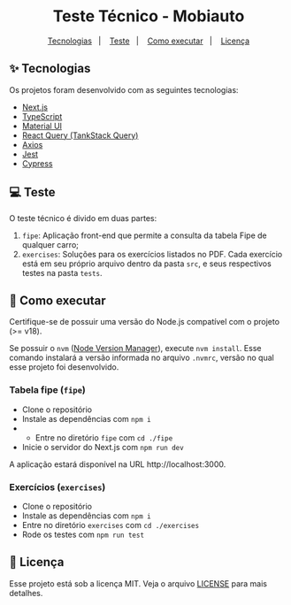 <h1 align="center">
  Teste Técnico - Mobiauto
</h1>

<p align="center">
  <a href="#-tecnologias">Tecnologias</a>&nbsp;&nbsp;&nbsp;|&nbsp;&nbsp;&nbsp;
  <a href="#-teste">Teste</a>&nbsp;&nbsp;&nbsp;|&nbsp;&nbsp;&nbsp;
  <a href="#-como-executar">Como executar</a>&nbsp;&nbsp;&nbsp;|&nbsp;&nbsp;&nbsp;
  <a href="#-licença">Licença</a>
</p>

## ✨ Tecnologias

Os projetos foram desenvolvido com as seguintes tecnologias:

- [Next.js](https://nextjs.org)
- [TypeScript](https://www.typescriptlang.org)
- [Material UI](https://mui.com)
- [React Query (TankStack Query)](https://tanstack.com/query/latest)
- [Axios](https://github.com/axios/axios)
- [Jest](https://jestjs.io/pt-BR)
- [Cypress](https://www.cypress.io)

## 💻 Teste

O teste técnico é divido em duas partes: 

1. `fipe`: Aplicação front-end que permite a consulta da tabela Fipe de qualquer carro;
2. `exercises`: Soluções para os exercícios listados no PDF. Cada exercício está em seu próprio arquivo dentro da pasta `src`, e seus respectivos testes na pasta `tests`.

## 🚀 Como executar

Certifique-se de possuir uma versão do Node.js compatível com o projeto (>= v18).

Se possuir o `nvm` ([Node Version Manager](https://github.com/nvm-sh/nvm)), execute `nvm install`. Esse comando instalará a versão informada no arquivo `.nvmrc`, versão no qual esse projeto foi desenvolvido.

### Tabela fipe (`fipe`)

- Clone o repositório
- Instale as dependências com `npm i`
- - Entre no diretório `fipe` com `cd ./fipe`
- Inicie o servidor do Next.js com `npm run dev`

A aplicação estará disponível na URL http://localhost:3000.

### Exercícios (`exercises`)

- Clone o repositório
- Instale as dependências com `npm i`
- Entre no diretório `exercises` com `cd ./exercises`
- Rode os testes com `npm run test`

## 📄 Licença

Esse projeto está sob a licença MIT. Veja o arquivo [LICENSE](LICENSE.md) para mais detalhes.
